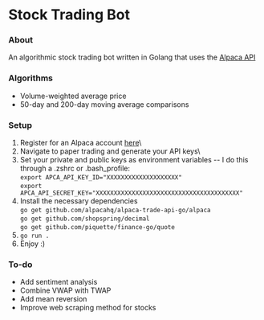 # **Stock Trading Bot**
### About
An algorithmic stock trading bot written in Golang that uses the [Alpaca API](https://alpaca.markets/)

### Algorithms
- Volume-weighted average price
- 50-day and 200-day moving average comparisons

### Setup
1. Register for an Alpaca account [here](https://app.alpaca.markets/signup)\
2. Navigate to paper trading and generate your API keys\
3. Set your private and public keys as environment variables -- I do this through a .zshrc or .bash_profile:\
`export APCA_API_KEY_ID="XXXXXXXXXXXXXXXXXXXX"`\
`export APCA_API_SECRET_KEY="XXXXXXXXXXXXXXXXXXXXXXXXXXXXXXXXXXXXXXXX"`
4. Install the necessary dependencies\
   `go get github.com/alpacahq/alpaca-trade-api-go/alpaca`\
   `go get github.com/shopspring/decimal`\
   `go get github.com/piquette/finance-go/quote`
5. `go run .`
6. Enjoy :)

### To-do
- Add sentiment analysis
- Combine VWAP with TWAP
- Add mean reversion
- Improve web scraping method for stocks


